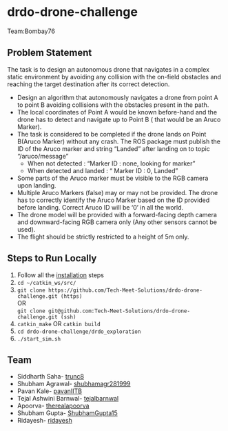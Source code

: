 # drdo-drone-challenge
Team:Bombay76

## Problem Statement

The task is to design an autonomous drone that navigates in a complex static environment by avoiding any collision with the on-field obstacles and reaching the target destination after its correct detection.

- Design an algorithm that autonomously navigates a drone from point A to point B avoiding collisions with the obstacles present in the path.
- The local coordinates of Point A would be known before-hand and the drone has to detect and navigate up to Point B ( that would be an Aruco Marker).
- The task is considered to be completed if the drone lands on Point B(Aruco Marker) without any crash. The ROS package must publish the ID of the Aruco marker and string “Landed” after landing on to topic “/aruco/message”
    - When not detected : “Marker ID : none, looking for marker”
    - When detected and landed : “ Marker ID : 0, Landed”
- Some parts of the Aruco marker must be visible to the RGB camera upon landing.
- Multiple Aruco Markers (false) may or may not be provided. The drone has to correctly identify the Aruco Marker based on the ID provided before landing. Correct Aruco ID will be ‘0’ in all the world.
- The drone model will be provided with a forward-facing depth camera and downward-facing RGB camera only (Any other sensors cannot be used).
- The flight should be strictly restricted to a height of 5m only.



## Steps to Run Locally
1. Follow all the [installation](installation/) steps
1. `cd ~/catkin_ws/src/`
1. `git clone https://github.com/Tech-Meet-Solutions/drdo-drone-challenge.git (https)`  
   OR  
   `git clone git@github.com:Tech-Meet-Solutions/drdo-drone-challenge.git (ssh)`
1. `catkin_make` OR `catkin build`
1. `cd drdo-drone-challenge/drdo_exploration`
1. `./start_sim.sh`

## Team
- Siddharth Saha- [trunc8](https://github.com/trunc8)
- Shubham Agrawal- [shubhamagr281999](https://github.com/shubhamagr281999)
- Pavan Kale- [pavanIITB](https://github.com/pavanIITB)
- Tejal Ashwini Barnwal- [tejalbarnwal](https://github.com/tejalbarnwal)
- Apoorva- [therealapoorva](https://github.com/therealapoorva)
- Shubham Gupta- [ShubhamGupta15](https://github.com/ShubhamGupta15)
- Ridayesh- [ridayesh](https://github.com/ridayesh)

